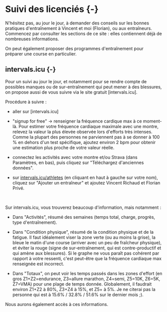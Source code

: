 

# Suivi des licenciés {-}

N'hésitez pas, au jour le jour, à demander des conseils sur les bonnes pratiques d'entraînement à Vincent et moi (Florian), ou aux entraîneurs. Commencez par consulter les sections de ce site : elles contiennent déjà de nombreuses informations.

On peut également proposer des programmes d'entraînement pour préparer une course en particulier.

## intervals.icu {-}

Pour un suivi au jour le jour, et notamment pour se rendre compte de possibles manques ou de sur-entraînement qui peut mener à des blessures, on propose aussi de vous suivre via le site gratuit [intervals.icu].

Procédure à suivre :

- aller sur [intervals.icu]

- "signup for free" -> renseigner la fréquence cardique max à ce moment-là. Pour estimer votre fréquence cardiaque maximale avec une montre, relevez la valeur la plus élevée observée lors d'efforts très intenses. Comme la plupart des personnes ne parviennent pas à se donner à 100 % en dehors d'un test spécifique, ajoutez environ 2 bpm pour obtenir une estimation plus proche de votre valeur réelle.

- connectez les activités avec votre montre et/ou Strava (dans Paramètres, en bas), puis cliquez sur "Téléchargez d'anciennes données".

- sur [intervals.icu/athletes](intervals.icu/athletes) (en cliquant en haut à gauche sur votre nom), cliquez sur "Ajouter un entraîneur" et ajoutez Vincent Richaud et Florian Privé.

<br>

Sur intervals.icu, vous trouverez beaucoup d'information, mais notamment :

- Dans "Activités", résumé des semaines (temps total, charge, progrès, type d'entraînement).

- Dans "Condition physique", résumé de la condition physique et de la fatigue. Il faut idéalement viser la zone verte (ou au moins la grise), la bleue le matin d'une course (arriver avec un peu de fraîcheur physique), et éviter la rouge (signe de sur-entraînement, qui est contre-productif et qui amène aux blessures). Si le graphe ne vous paraît pas cohérent par rapport à votre ressenti, c'est peut-être que la fréquence cardiaque max renseignée est incorrect.

- Dans "Totaux", on peut voir les temps passés dans les zones d'effort (en gros Z1+Z2=endurance, Z3=allure marathon, Z4=semi, Z5=10K, Z6=5K, Z7=VMA) pour une plage de temps donnée. Globalement, il faudrait environ Z1+Z2 à 80%, Z3+Z4 à 15%, et Z5+ à 5%. Je ne citerai pas la personne qui est à 15.6% / 32.8% / 51.6% sur le dernier mois ;).

Nous aurons également accès à ces informations.
